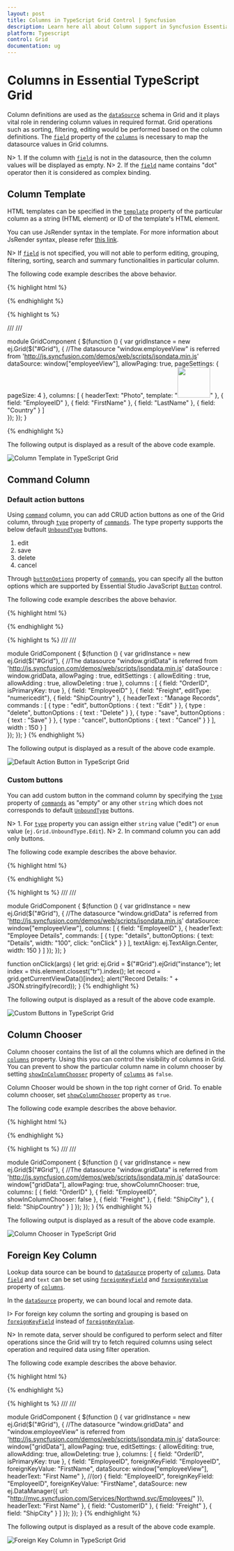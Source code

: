 ```yaml
---
layout: post
title: Columns in TypeScript Grid Control | Syncfusion
description: Learn here all about Column support in Syncfusion Essential TypeScript Grid control, its elements, and more.
platform: Typescript
control: Grid
documentation: ug
--- 
```

# Columns in Essential TypeScript Grid

Column definitions are used as the [`dataSource`](https://help.syncfusion.com/api/js/ejgrid#members:datasource "dataSource") schema in Grid and it plays vital role in rendering column values in required format. Grid operations such as sorting, filtering, editing would be performed based on the column definitions. The [`field`](https://help.syncfusion.com/api/js/ejgrid#members:columns-field "field") property of the [`columns`](https://help.syncfusion.com/api/js/ejgrid#members:columns "columns") is necessary to map the datasource values in Grid columns.

N> 1. If the column with [`field`](https://help.syncfusion.com/api/js/ejgrid#members:columns-field "field") is not in the datasource, then the column values will be displayed as empty.
N> 2. If the [`field`](https://help.syncfusion.com/api/js/ejgrid#members:columns-field "field") name contains "dot" operator then it is considered as complex binding.

## Column Template

HTML templates can be specified in the [`template`](https://help.syncfusion.com/api/js/ejgrid#members:columns-template "template") property of the particular column as a string (HTML element) or ID of the template's HTML element.

You can use JsRender syntax in the template. For more information about JsRender syntax, please refer [this link](http://www.jsviews.com/#jsrapi "this link"). 

N> If [`field`](https://help.syncfusion.com/api/js/ejgrid#members:columns-field "field") is not specified, you will not able to perform editing, grouping, filtering, sorting, search and summary functionalities in particular column.

The following code example describes the above behavior.


{% highlight html %}

<div id="Grid"></div>

{% endhighlight %}

{% highlight ts  %}

/// <reference path="tsfiles/jquery.d.ts" />
/// <reference path="tsfiles/ej.web.all.d.ts" />

module GridComponent {
    $(function () {
        var gridInstance = new ej.Grid($("#Grid"), {
            //The datasource "window.employeeView" is referred from 'http://js.syncfusion.com/demos/web/scripts/jsondata.min.js'
            dataSource: window["employeeView"],
                allowPaging: true,
                pageSettings: {
                    pageSize: 4
                },
                columns: [
                    { headerText: "Photo", template: "<img style='width: 75px; height: 70px' src='Employees/{{"{{"}}:EmployeeID{{}}}}.png'  />" },
                    { field: "EmployeeID" },
                    { field: "FirstName" },
                    { field: "LastName" },
                    { field: "Country" }
                ]       
      });
    });
}

{% endhighlight %}


The following output is displayed as a result of the above code example.

![Column Template in TypeScript Grid](columns_images/columns_img1.png)

## Command Column

### Default action buttons

Using [`command`](https://help.syncfusion.com/api/js/ejgrid#members:columns-commands "command") column, you can add CRUD action buttons as one of the Grid column, through [`type`](https://help.syncfusion.com/api/js/ejgrid#members:columns-commands-type "type") property of [`commands`](https://help.syncfusion.com/api/js/ejgrid#members:columns-commands "commands"). The type property supports the below default [`UnboundType`](https://help.syncfusion.com/api/js/ejgrid#members:columns-commands-type "UnboundType") buttons.

1. edit
2. save
3. delete
4. cancel

Through [`buttonOptions`](https://help.syncfusion.com/api/js/ejgrid#members:columns-commands-buttonoptions "buttonOptions") property of [`commands`](https://help.syncfusion.com/api/js/ejgrid#members:columns-commands "commands"), you can specify all the button options which are supported by Essential Studio JavaScript [`Button`](https://help.syncfusion.com/api/js/ejbutton# "Button") control. 

The following code example describes the above behavior.

{% highlight html %}
<div id="Grid"></div>
{% endhighlight %}

{% highlight ts %}
/// <reference path="tsfiles/jquery.d.ts" />
/// <reference path="tsfiles/ej.web.all.d.ts" />

module GridComponent {
    $(function () {
        var gridInstance = new ej.Grid($("#Grid"), {
            //The datasource "window.gridData" is referred from 'http://js.syncfusion.com/demos/web/scripts/jsondata.min.js'
		dataSource : window.gridData,
		allowPaging : true,
		editSettings : {
			allowEditing : true,
			allowAdding : true,
			allowDeleting : true
		},
		columns : [
			{ field: "OrderID", isPrimaryKey: true },
			{ field: "EmployeeID" },
			{ field: "Freight", editType: "numericedit"},
			{ field: "ShipCountry" },
			{
				headerText : "Manage Records",
				commands : [
					{ type : "edit", buttonOptions : { text : "Edit" } },
					{ type : "delete", buttonOptions : { text : "Delete" } },
					{ type : "save", buttonOptions : { text : "Save" } }, 
					{ type : "cancel", buttonOptions : { text : "Cancel" } }
				],
				width : 150
			}
		]      
      });
    });
}
{% endhighlight %}

The following output is displayed as a result of the above code example.

![Default Action Button in TypeScript Grid](columns_images/columns_img17.png)


### Custom buttons

You can add custom button in the command column by specifying the [`type`](https://help.syncfusion.com/api/js/ejgrid#members:columns-commands-type "type") property of [`commands`](https://help.syncfusion.com/api/js/ejgrid#members:columns-commands "commands") as "empty" or any other `string` which does not corresponds to default [`UnboundType`](https://help.syncfusion.com/api/js/ejgrid#members:columns-commands-type "UnboundType") buttons.

N> 1. For [`type`](https://help.syncfusion.com/api/js/ejgrid#members:columns-commands-type "type") property you can assign either `string` value ("edit") or `enum` value (`ej.Grid.UnboundType.Edit`).
N> 2. In command column you can add only buttons.

The following code example describes the above behavior.

{% highlight html %}
<div id="Grid"></div>
{% endhighlight %}

{% highlight ts %}
/// <reference path="tsfiles/jquery.d.ts" />
/// <reference path="tsfiles/ej.web.all.d.ts" />

module GridComponent {
    $(function () {
        var gridInstance = new ej.Grid($("#Grid"), {
                //The datasource "window.gridData" is referred from 'http://js.syncfusion.com/demos/web/scripts/jsondata.min.js'
                dataSource: window["employeeView"],
                columns: [
                    { field: "EmployeeID" },
                    {
                        headerText: "Employee Details",
                        commands: [
                            { type: "details", buttonOptions: { text: "Details", width: "100", click: "onClick" } }
                        ],
                        textAlign: ej.TextAlign.Center,
                        width: 150
                    }
                ]
            });
    });
}

function onClick(args) {
	let grid: ej.Grid = $("#Grid").ejGrid("instance");
    let index = this.element.closest("tr").index();
    let record = grid.getCurrentViewData()[index];
    alert("Record Details: " + JSON.stringify(record));
}
{% endhighlight %}

The following output is displayed as a result of the above code example.

![Custom Buttons in TypeScript Grid](columns_images/columns_img18.png)


## Column Chooser

Column chooser contains the list of all the columns which are defined in the [`columns`](https://help.syncfusion.com/api/js/ejgrid#members:columns "columns") property. Using this you can control the visibility of columns in Grid. You can prevent to show the particular column name in column chooser by setting [`showInColumnChooser`](https://help.syncfusion.com/api/js/ejgrid#members:showcolumnchooser "showInColumnChooser") property of [`columns`](https://help.syncfusion.com/api/js/ejgrid#members:columns "columns") as `false`. 



Column Chooser would be shown in the top right corner of Grid. To enable column chooser, set [`showColumnChooser`](https://help.syncfusion.com/api/js/ejgrid#members:showcolumnchooser "showColumnChooser") property as `true`. 

The following code example describes the above behavior.

{% highlight html %}
<div id="Grid"></div>
{% endhighlight %}

{% highlight ts %}
/// <reference path="tsfiles/jquery.d.ts" />
/// <reference path="tsfiles/ej.web.all.d.ts" />

module GridComponent {
    $(function () {
        var gridInstance = new ej.Grid($("#Grid"), {
            //The datasource "window.gridData" is referred from 'http://js.syncfusion.com/demos/web/scripts/jsondata.min.js'
            dataSource: window["gridData"],
            allowPaging: true,
            showColumnChooser: true,
            columns: [
                { field: "OrderID" },
                { field: "EmployeeID", showInColumnChooser: false },
                { field: "Freight" },
                { field: "ShipCity" },
                { field: "ShipCountry" }
            ]
        });
    });
}
{% endhighlight %}

The following output is displayed as a result of the above code example.

![Column Chooser in TypeScript Grid](columns_images/columns_img19.png)


## Foreign Key Column

Lookup data source can be bound to [`dataSource`](https://help.syncfusion.com/api/js/ejgrid#members:datasource "dataSource") property of [`columns`](https://help.syncfusion.com/api/js/ejgrid#members:columns "columns"). Data [`field`](https://help.syncfusion.com/api/js/ejgrid#members:columns-field "field") and `text` can be set using [`foreignKeyField`](https://help.syncfusion.com/api/js/ejgrid#members:columns-foreignkeyfield "foreignKeyField") and [`foreignKeyValue`](https://help.syncfusion.com/api/js/ejgrid#members:columns-foreignkeyvalue "foreignKeyValue") property of [`columns`](https://help.syncfusion.com/api/js/ejgrid#members:columns "columns").

In the [`dataSource`](https://help.syncfusion.com/api/js/ejgrid#members:datasource "dataSource") property, we can bound local and remote data.

I> For foreign key column the sorting and grouping is based on [`foreignKeyField`](https://help.syncfusion.com/api/js/ejgrid#members:columns-foreignkeyfield "foreignKeyField") instead of [`foreignKeyValue`](https://help.syncfusion.com/api/js/ejgrid#members:columns-foreignkeyvalue "foreignKeyValue").

N> In remote data, server should be configured to perform select and filter operations since the Grid will try to fetch required columns using select operation and required data using filter operation.

The following code example describes the above behavior.

{% highlight html %}
<div id="Grid"></div>
{% endhighlight %}

{% highlight ts %}
/// <reference path="tsfiles/jquery.d.ts" />
/// <reference path="tsfiles/ej.web.all.d.ts" />

module GridComponent {
    $(function () {
        var gridInstance = new ej.Grid($("#Grid"), {
            //The datasource "window.gridData" and "window.employeeView" is referred from 'http://js.syncfusion.com/demos/web/scripts/jsondata.min.js'
            dataSource: window["gridData"],
            allowPaging: true,
            editSettings: {
                allowEditing: true,
                allowAdding: true,
                allowDeleting: true
            },
            columns: [
                { field: "OrderID", isPrimaryKey: true },
                { field: "EmployeeID", foreignKeyField: "EmployeeID", foreignKeyValue: "FirstName", dataSource: window["employeeView"], headerText: "First Name" },
                //(or)
                { field: "EmployeeID", foreignKeyField: "EmployeeID", foreignKeyValue: "FirstName", dataSource: new ej.DataManager({ url: "http://mvc.syncfusion.com/Services/Northwnd.svc/Employees/" }), headerText: "First Name" },
                { field: "CustomerID" },
                { field: "Freight" },
                { field: "ShipCity" }
            ]
        });
    });
}
{% endhighlight %}

The following output is displayed as a result of the above code example.

![Foreign Key Column in TypeScript Grid](columns_images/columns_img20.png)